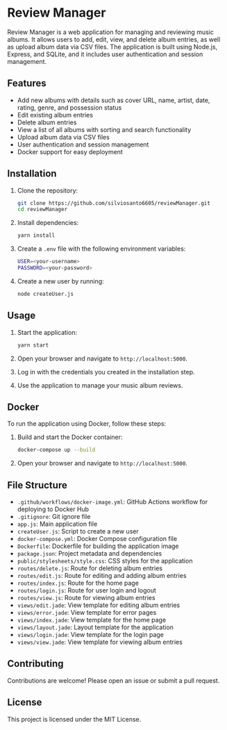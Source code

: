 # Review Manager

Review Manager is a web application for managing and reviewing music albums. It allows users to add, edit, view, and delete album entries, as well as upload album data via CSV files. The application is built using Node.js, Express, and SQLite, and it includes user authentication and session management.

## Features

* Add new albums with details such as cover URL, name, artist, date, rating, genre, and possession status
* Edit existing album entries
* Delete album entries
* View a list of all albums with sorting and search functionality
* Upload album data via CSV files
* User authentication and session management
* Docker support for easy deployment

## Installation

1. Clone the repository:
   ```sh
   git clone https://github.com/silviosanto6605/reviewManager.git
   cd reviewManager
   ```

2. Install dependencies:
   ```sh
   yarn install
   ```

3. Create a `.env` file with the following environment variables:
   ```sh
   USER=<your-username>
   PASSWORD=<your-password>
   ```

4. Create a new user by running:
   ```sh
   node createUser.js
   ```

## Usage

1. Start the application:
   ```sh
   yarn start
   ```

2. Open your browser and navigate to `http://localhost:5000`.

3. Log in with the credentials you created in the installation step.

4. Use the application to manage your music album reviews.

## Docker

To run the application using Docker, follow these steps:

1. Build and start the Docker container:
   ```sh
   docker-compose up --build
   ```

2. Open your browser and navigate to `http://localhost:5000`.

## File Structure

* `.github/workflows/docker-image.yml`: GitHub Actions workflow for deploying to Docker Hub
* `.gitignore`: Git ignore file
* `app.js`: Main application file
* `createUser.js`: Script to create a new user
* `docker-compose.yml`: Docker Compose configuration file
* `Dockerfile`: Dockerfile for building the application image
* `package.json`: Project metadata and dependencies
* `public/stylesheets/style.css`: CSS styles for the application
* `routes/delete.js`: Route for deleting album entries
* `routes/edit.js`: Route for editing and adding album entries
* `routes/index.js`: Route for the home page
* `routes/login.js`: Route for user login and logout
* `routes/view.js`: Route for viewing album entries
* `views/edit.jade`: View template for editing album entries
* `views/error.jade`: View template for error pages
* `views/index.jade`: View template for the home page
* `views/layout.jade`: Layout template for the application
* `views/login.jade`: View template for the login page
* `views/view.jade`: View template for viewing album entries

## Contributing

Contributions are welcome! Please open an issue or submit a pull request.

## License

This project is licensed under the MIT License.